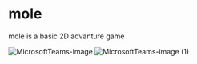 # mole 

mole is a basic 2D  advanture  game 



![MicrosoftTeams-image](https://user-images.githubusercontent.com/58134689/219942389-aa181f79-6f68-423a-b443-4dc5745db023.png)
![MicrosoftTeams-image (1)](https://user-images.githubusercontent.com/58134689/219942475-3f82f138-cbe2-4886-8d5c-65c67a9e1930.png)

